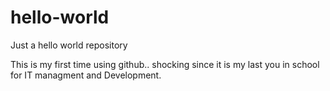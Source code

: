 # hello-world
Just a hello world repository

This is my first time using github.. shocking since it is my last you in school for IT managment and Development.
